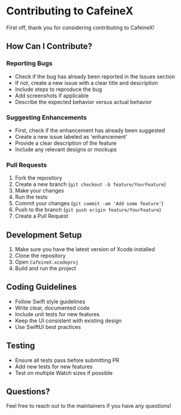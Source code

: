 # Contributing to CafeineX

First off, thank you for considering contributing to CafeineX! 

## How Can I Contribute?

### Reporting Bugs
- Check if the bug has already been reported in the Issues section
- If not, create a new issue with a clear title and description
- Include steps to reproduce the bug
- Add screenshots if applicable
- Describe the expected behavior versus actual behavior

### Suggesting Enhancements
- First, check if the enhancement has already been suggested
- Create a new issue labeled as 'enhancement'
- Provide a clear description of the feature
- Include any relevant designs or mockups

### Pull Requests
1. Fork the repository
2. Create a new branch (`git checkout -b feature/YourFeature`)
3. Make your changes
4. Run the tests
5. Commit your changes (`git commit -am 'Add some feature'`)
6. Push to the branch (`git push origin feature/YourFeature`)
7. Create a Pull Request

## Development Setup
1. Make sure you have the latest version of Xcode installed
2. Clone the repository
3. Open `CafeineX.xcodeproj`
4. Build and run the project

## Coding Guidelines
- Follow Swift style guidelines
- Write clear, documented code
- Include unit tests for new features
- Keep the UI consistent with existing design
- Use SwiftUI best practices

## Testing
- Ensure all tests pass before submitting PR
- Add new tests for new features
- Test on multiple Watch sizes if possible

## Questions?
Feel free to reach out to the maintainers if you have any questions!
